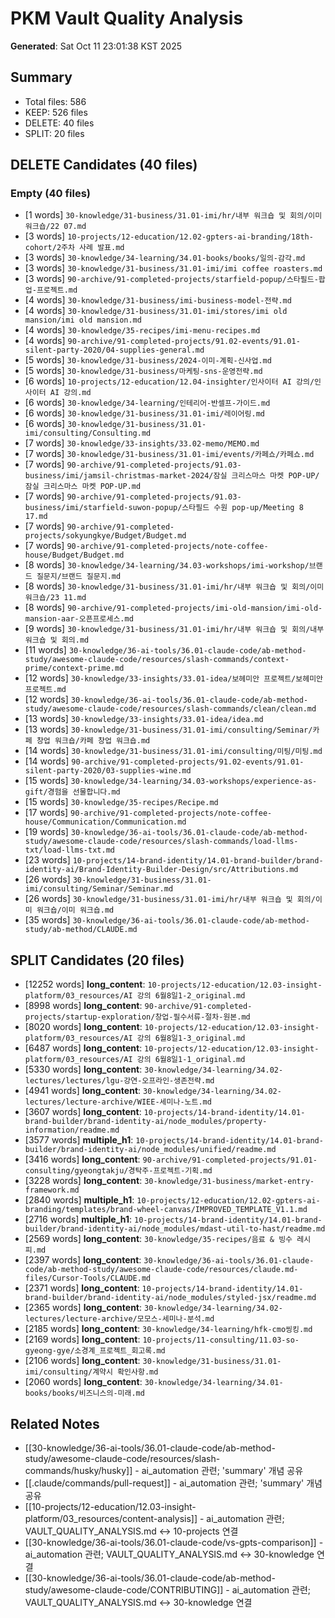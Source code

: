 # PKM Vault Quality Analysis

**Generated**: Sat Oct 11 23:01:38 KST 2025

## Summary

- Total files: 586
- KEEP: 526 files
- DELETE: 40 files
- SPLIT: 20 files

## DELETE Candidates (40 files)

### Empty (40 files)

- [1 words] `30-knowledge/31-business/31.01-imi/hr/내부 워크숍 및 회의/이미 워크숍/22 07.md`
- [3 words] `10-projects/12-education/12.02-gpters-ai-branding/18th-cohort/2주차 사례 발표.md`
- [3 words] `30-knowledge/34-learning/34.01-books/books/일의-감각.md`
- [3 words] `30-knowledge/31-business/31.01-imi/imi coffee roasters.md`
- [3 words] `90-archive/91-completed-projects/starfield-popup/스타필드-팝업-프로젝트.md`
- [4 words] `30-knowledge/31-business/imi-business-model-전략.md`
- [4 words] `30-knowledge/31-business/31.01-imi/stores/imi old mansion/imi old mansion.md`
- [4 words] `30-knowledge/35-recipes/imi-menu-recipes.md`
- [4 words] `90-archive/91-completed-projects/91.02-events/91.01-silent-party-2020/04-supplies-general.md`
- [5 words] `30-knowledge/31-business/2024-이미-계획-신사업.md`
- [5 words] `30-knowledge/31-business/마케팅-sns-운영전략.md`
- [6 words] `10-projects/12-education/12.04-insighter/인사이터 AI 강의/인사이터 AI 강의.md`
- [6 words] `30-knowledge/34-learning/인테리어-반셀프-가이드.md`
- [6 words] `30-knowledge/31-business/31.01-imi/레이어링.md`
- [6 words] `30-knowledge/31-business/31.01-imi/consulting/Consulting.md`
- [7 words] `30-knowledge/33-insights/33.02-memo/MEMO.md`
- [7 words] `30-knowledge/31-business/31.01-imi/events/카페쇼/카페쇼.md`
- [7 words] `90-archive/91-completed-projects/91.03-business/imi/jamsil-christmas-market-2024/잠실 크리스마스 마켓 POP-UP/잠실 크리스마스 마켓 POP-UP.md`
- [7 words] `90-archive/91-completed-projects/91.03-business/imi/starfield-suwon-popup/스타필드 수원 pop-up/Meeting 8 17.md`
- [7 words] `90-archive/91-completed-projects/sokyungkye/Budget/Budget.md`
- [7 words] `90-archive/91-completed-projects/note-coffee-house/Budget/Budget.md`
- [8 words] `30-knowledge/34-learning/34.03-workshops/imi-workshop/브랜드 질문지/브랜드 질문지.md`
- [8 words] `30-knowledge/31-business/31.01-imi/hr/내부 워크숍 및 회의/이미 워크숍/23 11.md`
- [8 words] `90-archive/91-completed-projects/imi-old-mansion/imi-old-mansion-aar-오픈프로세스.md`
- [9 words] `30-knowledge/31-business/31.01-imi/hr/내부 워크숍 및 회의/내부 워크숍 및 회의.md`
- [11 words] `30-knowledge/36-ai-tools/36.01-claude-code/ab-method-study/awesome-claude-code/resources/slash-commands/context-prime/context-prime.md`
- [12 words] `30-knowledge/33-insights/33.01-idea/보헤미안 프로젝트/보헤미안 프로젝트.md`
- [12 words] `30-knowledge/36-ai-tools/36.01-claude-code/ab-method-study/awesome-claude-code/resources/slash-commands/clean/clean.md`
- [13 words] `30-knowledge/33-insights/33.01-idea/idea.md`
- [13 words] `30-knowledge/31-business/31.01-imi/consulting/Seminar/카페 창업 워크숍/카페 창업 워크숍.md`
- [14 words] `30-knowledge/31-business/31.01-imi/consulting/미팅/미팅.md`
- [14 words] `90-archive/91-completed-projects/91.02-events/91.01-silent-party-2020/03-supplies-wine.md`
- [15 words] `30-knowledge/34-learning/34.03-workshops/experience-as-gift/경험을 선물합니다.md`
- [15 words] `30-knowledge/35-recipes/Recipe.md`
- [17 words] `90-archive/91-completed-projects/note-coffee-house/Communication/Communication.md`
- [19 words] `30-knowledge/36-ai-tools/36.01-claude-code/ab-method-study/awesome-claude-code/resources/slash-commands/load-llms-txt/load-llms-txt.md`
- [23 words] `10-projects/14-brand-identity/14.01-brand-builder/brand-identity-ai/Brand-Identity-Builder-Design/src/Attributions.md`
- [26 words] `30-knowledge/31-business/31.01-imi/consulting/Seminar/Seminar.md`
- [26 words] `30-knowledge/31-business/31.01-imi/hr/내부 워크숍 및 회의/이미 워크숍/이미 워크숍.md`
- [35 words] `30-knowledge/36-ai-tools/36.01-claude-code/ab-method-study/ab-method/CLAUDE.md`

## SPLIT Candidates (20 files)

- [12252 words] **long_content**: `10-projects/12-education/12.03-insight-platform/03_resources/AI 강의 6월8일1-2_original.md`
- [8998 words] **long_content**: `90-archive/91-completed-projects/startup-exploration/창업-필수서류-절차-원본.md`
- [8020 words] **long_content**: `10-projects/12-education/12.03-insight-platform/03_resources/AI 강의 6월8일1-3_original.md`
- [6487 words] **long_content**: `10-projects/12-education/12.03-insight-platform/03_resources/AI 강의 6월8일1-1_original.md`
- [5330 words] **long_content**: `30-knowledge/34-learning/34.02-lectures/lectures/lgu-강연-오프라인-생존전략.md`
- [4941 words] **long_content**: `30-knowledge/34-learning/34.02-lectures/lecture-archive/WIEE-세미나-노트.md`
- [3607 words] **long_content**: `10-projects/14-brand-identity/14.01-brand-builder/brand-identity-ai/node_modules/property-information/readme.md`
- [3577 words] **multiple_h1**: `10-projects/14-brand-identity/14.01-brand-builder/brand-identity-ai/node_modules/unified/readme.md`
- [3416 words] **long_content**: `90-archive/91-completed-projects/91.01-consulting/gyeongtakju/경탁주-프로젝트-기획.md`
- [3228 words] **long_content**: `30-knowledge/31-business/market-entry-framework.md`
- [2840 words] **multiple_h1**: `10-projects/12-education/12.02-gpters-ai-branding/templates/brand-wheel-canvas/IMPROVED_TEMPLATE_V1.1.md`
- [2716 words] **multiple_h1**: `10-projects/14-brand-identity/14.01-brand-builder/brand-identity-ai/node_modules/mdast-util-to-hast/readme.md`
- [2569 words] **long_content**: `30-knowledge/35-recipes/음료 & 빙수 레시피.md`
- [2397 words] **long_content**: `30-knowledge/36-ai-tools/36.01-claude-code/ab-method-study/awesome-claude-code/resources/claude.md-files/Cursor-Tools/CLAUDE.md`
- [2371 words] **long_content**: `10-projects/14-brand-identity/14.01-brand-builder/brand-identity-ai/node_modules/styled-jsx/readme.md`
- [2365 words] **long_content**: `30-knowledge/34-learning/34.02-lectures/lecture-archive/모모스-세미나-분석.md`
- [2185 words] **long_content**: `30-knowledge/34-learning/hfk-cmo씽킹.md`
- [2169 words] **long_content**: `10-projects/11-consulting/11.03-so-gyeong-gye/소경계_프로젝트_회고록.md`
- [2106 words] **long_content**: `30-knowledge/31-business/31.01-imi/consulting/계약시 확인사항.md`
- [2060 words] **long_content**: `30-knowledge/34-learning/34.01-books/books/비즈니스의-미래.md`

## Related Notes

- [[30-knowledge/36-ai-tools/36.01-claude-code/ab-method-study/awesome-claude-code/resources/slash-commands/husky/husky]] - ai_automation 관련; 'summary' 개념 공유
- [[.claude/commands/pull-request]] - ai_automation 관련; 'summary' 개념 공유
- [[10-projects/12-education/12.03-insight-platform/03_resources/content-analysis]] - ai_automation 관련; VAULT_QUALITY_ANALYSIS.md ↔ 10-projects 연결
- [[30-knowledge/36-ai-tools/36.01-claude-code/vs-gpts-comparison]] - ai_automation 관련; VAULT_QUALITY_ANALYSIS.md ↔ 30-knowledge 연결
- [[30-knowledge/36-ai-tools/36.01-claude-code/ab-method-study/awesome-claude-code/CONTRIBUTING]] - ai_automation 관련; VAULT_QUALITY_ANALYSIS.md ↔ 30-knowledge 연결
